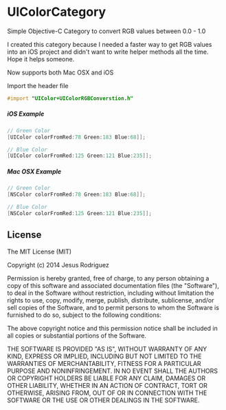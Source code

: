 UIColorCategory
===============

Simple Objective-C Category to convert RGB values between 0.0 - 1.0

I created this category because I needed a faster way to get RGB values into an iOS
project and didn't want to write helper methods all the time. Hope it helps someone.

Now supports both Mac OSX and iOS

Import the header file
```objective-c
#import "UIColor+UIColorRGBConverstion.h"
```

##### iOS Example
```objective-c
// Green Color
[UIColor colorFromRed:78 Green:183 Blue:68]];

// Blue Color
[UIColor colorFromRed:125 Green:121 Blue:235]];
```

##### Mac OSX Example
```objective-c
// Green Color
[NSColor colorFromRed:78 Green:183 Blue:68]];

// Blue Color
[NSColor colorFromRed:125 Green:121 Blue:235]];
```

License
-------

The MIT License (MIT)

Copyright (c) 2014 Jesus Rodriguez

Permission is hereby granted, free of charge, to any person obtaining a copy
of this software and associated documentation files (the "Software"), to deal
in the Software without restriction, including without limitation the rights
to use, copy, modify, merge, publish, distribute, sublicense, and/or sell
copies of the Software, and to permit persons to whom the Software is
furnished to do so, subject to the following conditions:

The above copyright notice and this permission notice shall be included in all
copies or substantial portions of the Software.

THE SOFTWARE IS PROVIDED "AS IS", WITHOUT WARRANTY OF ANY KIND, EXPRESS OR
IMPLIED, INCLUDING BUT NOT LIMITED TO THE WARRANTIES OF MERCHANTABILITY,
FITNESS FOR A PARTICULAR PURPOSE AND NONINFRINGEMENT. IN NO EVENT SHALL THE
AUTHORS OR COPYRIGHT HOLDERS BE LIABLE FOR ANY CLAIM, DAMAGES OR OTHER
LIABILITY, WHETHER IN AN ACTION OF CONTRACT, TORT OR OTHERWISE, ARISING FROM,
OUT OF OR IN CONNECTION WITH THE SOFTWARE OR THE USE OR OTHER DEALINGS IN THE
SOFTWARE.

